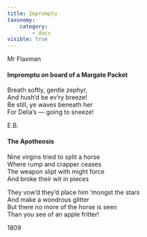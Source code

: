 ```yaml
---
title: Impromptu
taxonomy:
    category:
        - docs
visible: true
---
```


<div class="author">Mr Flaxman</div>

#### Impromptu on board of a Margate Packet

Breath softly, gentle zephyr,  
And hush’d be ev’ry breeze!  
Be still, ye waves beneath her  
For Delia’s — going to sneeze!  

E.B.

#### The Apotheosis

Nine virgins tried to split a horse  
Where rump and crapper ceases  
The weapon slipt with might force  
And broke their wit in pieces  

They vow’d they’d place him ’mongst the stars  
And make a wondrous glitter  
But there no more of the horse is seen  
Than you see of an apple fritter!

1809